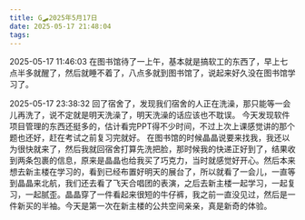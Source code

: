 ```yaml
---
title: G🛹2025年5月17日
date: 2025-05-17 21:48:04
tags:
---
```


2025-05-17 11:46:03
在图书馆待了一上午，基本就是搞软工的东西了，早上七点半多就醒了，然后就睡不着了，八点多就到图书馆了，说起来好久没在图书馆学习了。

2025-05-17 23:38:32
回了宿舍了，发现我们宿舍的人正在洗澡，那只能等一会儿再洗了，说不定就是明天洗澡了，明天洗澡的话应该也不耽误。
今天发现软件项目管理的东西还挺多的，估计看完PPT得不少时间，不过上次上课感觉讲的那个题也还好，赶在考试之前复习完就好。
在图书馆的时候晶晶说要来找我，我还以为很快就来了，然后我就回宿舍打算先洗把脸，那时候我的快递正好到了，结果收到两条包裹的信息，原来是晶晶也给我买了巧克力，当时就感觉好开心。然后本来想去新主楼在学习的，看到已经布置好明天的展台了，所以就看了一会儿，一直等到晶晶来北航，我们还去看了飞天合唱团的表演，之后去新主楼一起学习，一起复习，一起腻歪。晶晶穿了一件看起来很短的牛仔裤，我之前一直没见过，然后是一件新买的半袖。今天是第一次在新主楼的公共空间亲亲，真是新奇的体验。
